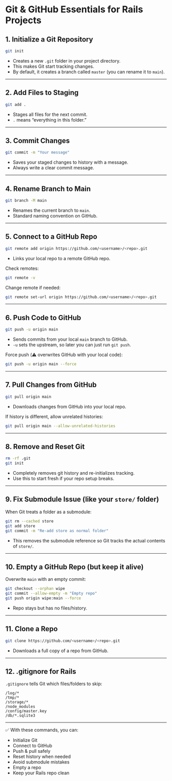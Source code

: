 # Git & GitHub Essentials for Rails Projects

## 1. Initialize a Git Repository
```bash
git init
```
- Creates a new `.git` folder in your project directory.  
- This makes Git start tracking changes.  
- By default, it creates a branch called `master` (you can rename it to `main`).  

---

## 2. Add Files to Staging
```bash
git add .
```
- Stages all files for the next commit.  
- `.` means “everything in this folder.”  

---

## 3. Commit Changes
```bash
git commit -m "Your message"
```
- Saves your staged changes to history with a message.  
- Always write a clear commit message.  

---

## 4. Rename Branch to Main
```bash
git branch -M main
```
- Renames the current branch to `main`.  
- Standard naming convention on GitHub.  

---

## 5. Connect to a GitHub Repo
```bash
git remote add origin https://github.com/<username>/<repo>.git
```
- Links your local repo to a remote GitHub repo.  

Check remotes:
```bash
git remote -v
```

Change remote if needed:
```bash
git remote set-url origin https://github.com/<username>/<repo>.git
```

---

## 6. Push Code to GitHub
```bash
git push -u origin main
```
- Sends commits from your local `main` branch to GitHub.  
- `-u` sets the upstream, so later you can just run `git push`.  

Force push (⚠️ overwrites GitHub with your local code):
```bash
git push -u origin main --force
```

---

## 7. Pull Changes from GitHub
```bash
git pull origin main
```
- Downloads changes from GitHub into your local repo.  

If history is different, allow unrelated histories:
```bash
git pull origin main --allow-unrelated-histories
```

---

## 8. Remove and Reset Git
```bash
rm -rf .git
git init
```
- Completely removes git history and re-initializes tracking.  
- Use this to start fresh if your repo setup breaks.  

---

## 9. Fix Submodule Issue (like your `store/` folder)
When Git treats a folder as a submodule:
```bash
git rm --cached store
git add store
git commit -m "Re-add store as normal folder"
```
- This removes the submodule reference so Git tracks the actual contents of `store/`.  

---

## 10. Empty a GitHub Repo (but keep it alive)
Overwrite `main` with an empty commit:
```bash
git checkout --orphan wipe
git commit --allow-empty -m "Empty repo"
git push origin wipe:main --force
```
- Repo stays but has no files/history.  

---

## 11. Clone a Repo
```bash
git clone https://github.com/<username>/<repo>.git
```
- Downloads a full copy of a repo from GitHub.  

---

## 12. .gitignore for Rails
`.gitignore` tells Git which files/folders to skip:  

```gitignore
/log/*
/tmp/*
/storage/*
/node_modules
/config/master.key
/db/*.sqlite3
```

---

✅ With these commands, you can:  
- Initialize Git  
- Connect to GitHub  
- Push & pull safely  
- Reset history when needed  
- Avoid submodule mistakes  
- Empty a repo  
- Keep your Rails repo clean  

